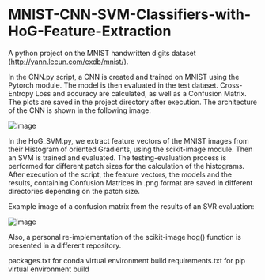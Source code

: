 # MNIST-CNN-SVM-Classifiers-with-HoG-Feature-Extraction

A python project on the MNIST handwritten digits dataset (http://yann.lecun.com/exdb/mnist/). 

In the CNN.py script, a CNN is created and trained on MNIST using the Pytorch module. The model is then evaluated in the test dataset. Cross-Entropy Loss and accuracy are calculated, as well as a Confusion Matrix. The plots are saved in the project directory after execution. The architecture of the CNN is shown in the following image:

![image](https://github.com/petrakisgeo/MNIST-CNN-SVR-Classifiers-with-HoG-Feature-Extraction/assets/117226445/97ec68d9-8e37-4b9a-be8b-5d6085e90a01)

In the HoG_SVM.py, we extract feature vectors of the MNIST images from their Histogram of oriented Gradients, using the scikit-image module. Then an SVM is trained and evaluated. The testing-evaluation process is performed for different patch sizes for the calculation of the histograms. After execution of the script, the feature vectors, the models and the results, containing Confusion Matrices in .png format are saved in different directories depending on the patch size.

Example image of a confusion matrix from the results of an SVR evaluation:

![image](https://github.com/petrakisgeo/MNIST-CNN-SVR-Classifiers-with-HoG-Feature-Extraction/assets/117226445/0d3e5961-a4b9-4111-b499-e99a5a8b8e7a)


Also, a personal re-implementation of the scikit-image hog() function is presented in a different repository.

packages.txt for conda virtual environment build
requirements.txt for pip virtual environment build
